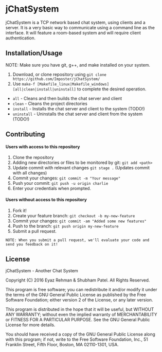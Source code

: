 # jChatSystem

jChatSystem is a TCP network based chat system, using clients and a server. It is a very basic way to communicate using a command line as the interface. It will feature a room-based system and will require client authentication.

## Installation/Usage

NOTE: Make sure you have git, g++, and make installed on your system.

1. Download, or clone repository using `git clone https://github.com/Imposter/jChatSystem/`
2. Use `make-f [Makefile_linux|Makefile_windows] [all|clean|install|uninstall]` to complete the desired operation.  
  * `all` - Cleans and then builds the chat server and client
  * `clean` - Cleans the project directories
  * `install` - Installs the chat server and client to the system (TODO!)
  * `uninstall` - Uninstalls the chat server and client from the system (TODO!)

## Contributing

#### Users with access to this repository
1. Clone the repository
2. Adding new directories or files to be monitored by git: `git add <path>`
3. Update commit with relevant changes `git stage .` (Updates commit with all changes)
4. Commit your changes: `git commit -m "Your message"`
5. Push your commit: `git push -u origin charlie`
6. Enter your credentials when prompted.

#### Users without access to this repository
1. Fork it!
2. Create your feature branch: `git checkout -b my-new-feature`
3. Commit your changes: `git commit -am "Added some new features"`
4. Push to the branch: `git push origin my-new-feature`
5. Submit a pull request.

`NOTE: When you submit a pull request, we'll evaluate your code and send you feedback on it!`

## License

jChatSystem - Another Chat System

Copyright (C) 2016 Eyaz Rehman & Shubham Patel. All Rights Reserved.

This program is free software; you can redistribute it and/or
modify it under the terms of the GNU General Public License
as published by the Free Software Foundation; either version 2
of the License, or any later version.

This program is distributed in the hope that it will be useful,
but WITHOUT ANY WARRANTY; without even the implied warranty of
MERCHANTABILITY or FITNESS FOR A PARTICULAR PURPOSE.  See the
GNU General Public License for more details.

You should have received a copy of the GNU General Public License
along with this program; if not, write to the Free Software
Foundation, Inc., 51 Franklin Street, Fifth Floor, Boston,
MA 02110-1301, USA.
